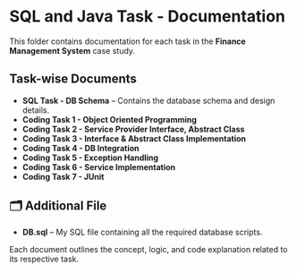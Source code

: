 # SQL and Java Task - Documentation

This folder contains documentation for each task in the **Finance Management System** case study.

## Task-wise Documents

- **SQL Task - DB Schema** – Contains the database schema and design details.
- **Coding Task 1 - Object Oriented Programming**
- **Coding Task 2 - Service Provider Interface, Abstract Class**
- **Coding Task 3 - Interface & Abstract Class Implementation**
- **Coding Task 4 - DB Integration**
- **Coding Task 5 - Exception Handling**
- **Coding Task 6 - Service Implementation**
- **Coding Task 7 - JUnit**

## 🗂️ Additional File

- **DB.sql** – My SQL file containing all the required database scripts.

Each document outlines the concept, logic, and code explanation related to its respective task.
